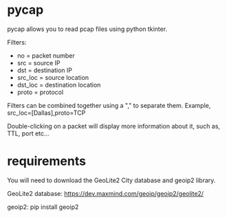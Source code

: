 # pycap
pycap allows you to read pcap files using python tkinter.

Filters:
- no = packet number
- src = source IP
- dst = destination IP
- src_loc = source location
- dst_loc = destination location
- proto = protocol

Filters can be combined together using a "," to separate them. Example, src_loc=[Dallas],proto=TCP

Double-clicking on a packet will display more information about it, such as, TTL, port etc...

# requirements
You will need to download the GeoLite2 City database and geoip2 library.

GeoLite2 database: https://dev.maxmind.com/geoip/geoip2/geolite2/

geoip2: pip install geoip2
